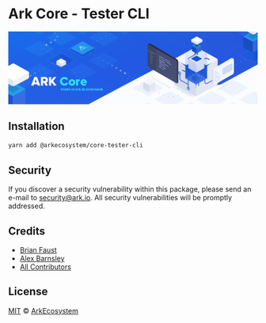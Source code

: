 # Ark Core - Tester CLI

<p align="center">
    <img src="../../banner.png" />
</p>

## Installation

```bash
yarn add @arkecosystem/core-tester-cli
```

## Security

If you discover a security vulnerability within this package, please send an e-mail to security@ark.io. All security vulnerabilities will be promptly addressed.

## Credits

- [Brian Faust](https://github.com/faustbrian)
- [Alex Barnsley](https://github.com/alexbarnsley)
- [All Contributors](../../../../contributors)

## License

[MIT](LICENSE) © [ArkEcosystem](https://ark.io)
